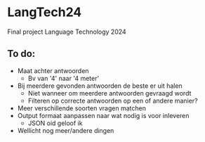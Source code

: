 # LangTech24
Final project Language Technology 2024

## To do:
- Maat achter antwoorden
  - Bv van '4' naar '4 meter'
- Bij meerdere gevonden antwoorden de beste er uit halen
  -  Niet wanneer om meerdere antwoorden gevraagd wordt
  -  Filteren op correcte antwoorden op een of andere manier?
- Meer verschillende soorten vragen matchen
- Output formaat aanpassen naar wat nodig is voor inleveren
  - JSON oid geloof ik
- Wellicht nog meer/andere dingen
